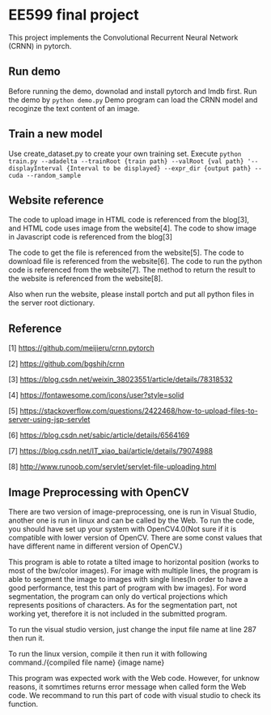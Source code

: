 # EE599 final project
This project implements the Convolutional Recurrent Neural Network (CRNN) in pytorch.

Run demo
--------
Before running the demo, downolad and install pytorch and lmdb first.
Run the demo by
`python demo.py`
Demo program can load the CRNN model and recoginze the text content of an image.

Train a new model
-----------------
Use create_dataset.py to create your own training set.
Execute ``python train.py --adadelta --trainRoot {train path} --valRoot {val path} '--displayInterval {Interval to be displayed} --expr_dir {output path} --cuda --random_sample``

Website reference
-----------------
The code to upload image in HTML code is referenced from the blog[3], and HTML code uses image from the website[4]. The code to show image in Javascript code is referenced from the blog[3]

The code to get the file is referenced from the website[5]. The code to download file is referenced from the website[6]. The code to run the python code is referenced from the website[7]. The method to return the result to the website is referenced from the website[8].

Also when run the website, please install portch and put all python files in the server root dictionary.

Reference
-----------------
[1] https://github.com/meijieru/crnn.pytorch

[2] https://github.com/bgshih/crnn

[3] https://blog.csdn.net/weixin_38023551/article/details/78318532  

[4] https://fontawesome.com/icons/user?style=solid 

[5] https://stackoverflow.com/questions/2422468/how-to-upload-files-to-server-using-jsp-servlet

[6] https://blog.csdn.net/sabic/article/details/6564169

[7] https://blog.csdn.net/IT_xiao_bai/article/details/79074988  

[8] http://www.runoob.com/servlet/servlet-file-uploading.html


Image Preprocessing with OpenCV
-----------------
There are two version of image-preprocessing, one is run in Visual Studio, another one is run in linux and can be called by the Web. To run the code, you should have set up your system with OpenCV4.0(Not sure if it is compatible with lower version of OpenCV. There are some const values that have different name in different version of OpenCV.)

This program is able to rotate a tilted image to horizontal position (works to most of the bw/color images). For image with multiple lines, the program is able to segment the image to images with single lines(In order to have a good performance, test this part of program with bw images). For word segmentation, the program can only do vertical projections which represents positions of characters. As for the segmentation part, not working yet, therefore it is not included in the submitted program.


To run the visual studio version, just change the input file name at line 287 then run it. 

To run the linux version, compile it then run it with following command./{compiled file name} {image name}

This program was expected work with the Web code. However, for unknow reasons, it somrtimes returns error message when called form the Web code.  We recommand to run this part of code with visual studio to check its function.

